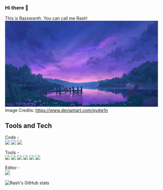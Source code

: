 ### Hi there 👋

This is Rasswanth. You can call me Rash! 
<img src="./assets/relief.png">
Image Credits: https://www.deviantart.com/gydw1n

## Tools and Tech
Code -  
<img height="32" styles="background-color:#61DAFB" src="https://img.shields.io/badge/Python-3776AB?style=for-the-badge&logo=python&logoColor=white" />
<img height="32" styles="background-color:#61DAFB" src="https://img.shields.io/badge/JavaScript-F7DF1E?style=for-the-badge&logo=javascript&logoColor=black" />
<img height="32" styles="background-color:#61DAFB" src="https://img.shields.io/badge/C%2B%2B-00599C?style=for-the-badge&logo=c%2B%2B&logoColor=white" />


Tools -  
<img height="32" styles="background-color:#61DAFB" src="https://img.shields.io/badge/jupyter-F37626?style=for-the-badge&logo=jupyter&logoColor=white" />
<img height="32" styles="background-color:#61DAFB" src="https://img.shields.io/badge/googlecolab-F9AB00?style=for-the-badge&logo=googlecolab&logoColor=black" />
<img height="32" styles="background-color:#61DAFB" src="https://img.shields.io/badge/React-20232A?style=for-the-badge&logo=react&logoColor=61DAFB" />
<img height="32" styles="background-color:#61DAFB" src="https://img.shields.io/badge/firebase-ffca28?style=for-the-badge&logo=firebase&logoColor=white" />
<img height="32" styles="background-color:#61DAFB" src="https://img.shields.io/badge/MongoDB-4EA94B?style=for-the-badge&logo=mongodb&logoColor=white" />
<img height="32" styles="background-color:#61DAFB" src="https://img.shields.io/badge/Node.js-43853D?style=for-the-badge&logo=node.js&logoColor=white" />

Editor -  
<img height="32" styles="background-color:#61DAFB" src="https://img.shields.io/badge/Visual_Studio_Code-0078D4?style=for-the-badge&logo=visual%20studio%20code&logoColor=white" />



![Rash's GitHub stats](https://github-readme-stats.vercel.app/api?username=IamRash-7&show_icons=true&hide=stars,issues&theme=algolia)


